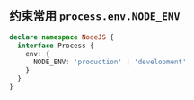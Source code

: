 ## 约束常用 `process.env.NODE_ENV`

```ts
declare namespace NodeJS {
  interface Process {
    env: {
      NODE_ENV: 'production' | 'development'
    }
  }
}
```
